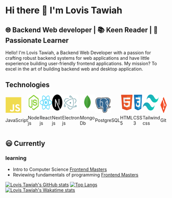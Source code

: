 # Hi there 👋 I'm Lovis Tawiah

## 🌐 Backend Web developer | 📚 Keen Reader | 🧠 Passionate Learner

Hello! I'm Lovis Tawiah, a Backend Web Developer with a passion for crafting robust backend systems for web applications and have little experience building user-friendly frontend applications. My mission? To excel in the art of building backend web and desktop application.

## Technologies

<div style="display: grid; grid-auto-flow: column;">

<div style ="display: flex; flex-direction: column; justify-content: center;">
<img src="./img/javascript-plain.svg" alt="javascript" width="50px" height="50px" />
<p>JavaScript</p>
</div>

<div style ="display: flex; flex-direction: column; justify-content: center;">
<img src="./img/nodejs-original.svg" alt="javascript" width="50px" height="50px" />
<p>Node js</p>
</div>

<div style ="display: flex; flex-direction: column; justify-content: center;">
<img src="./img/react-original.svg" alt="javascript" width="50px" height="50px" />
<p>React js</p>
</div>

<div style ="display: flex; flex-direction: column; justify-content: center;">
<img src="./img/nextjs-original.svg" alt="javascript" width="50px" height="50px" />
<p>Next js</p>
</div>

<div style ="display: flex; flex-direction: column; justify-content: center;">
<img src="./img/electron-original.svg" alt="javascript" width="50px" height="50px" />
<p>Electron js</p>
</div>

<div style ="display: flex; flex-direction: column; justify-content: center;">
<img src="./img/mongodb-original.svg" alt="javascript" width="50px" height="50px" />
<p>Mongo Db</p>
</div>

<div style ="display: flex; flex-direction: column; justify-content: center;">
<img src="./img/postgresql-original.svg" alt="javascript" width="50px" height="50px" />
<p>PostgreSQL</p>
</div>

<div style ="display: flex; flex-direction: column; justify-content: center;">
<img src="./img/html5-original.svg" alt="javascript" width="50px" height="50px" />
<p>HTML 5</p>
</div>

<div style ="display: flex; flex-direction: column; justify-content: center;">
<img src="./img/css3-original.svg" alt="javascript" width="50px" height="50px" />
<p>CSS 3</p>
</div>

<div style ="display: flex; flex-direction: column; justify-content: center;">
<img src="./img/tailwind-css.svg" alt="javascript" width="50px" height="50px" />
<p>Tailwind css</p>
</div>

<div style ="display: flex; flex-direction: column; justify-content: center;">
<img src="./img/git-original.svg" alt="javascript" width="50px" height="50px" />
<p>Git</p>
</div>

</div>

## 😃 Currently

### learning

- Intro to Computer Science [Frontend Masters](https://frontendmasters.com/)
- Reviewing fundamentals of programming [Frontend Masters](https://frontendmasters.com/)

[![Lovis Tawiah's GitHub stats](https://github-readme-stats.vercel.app/api?username=lovistawiah&show_icons=true)](https://github.com/lovistawiah/)
[![Top Langs](https://github-readme-stats.vercel.app/api/top-langs/?username=lovistawiah&layout=compact&langs_count=8&card_width=320)](https://github.com/lovistawiah/)
[![Lovis Tawiah's Wakatime stats](https://github-readme-stats.vercel.app/api/wakatime?username=lovistawiah)](https://wakatime.com/@lovistawiah)
